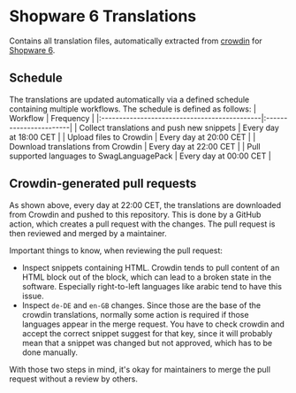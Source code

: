 # Shopware 6 Translations

Contains all translation files, automatically extracted from [crowdin](https://translate.shopware.com/) for [Shopware 6](https://github.com/shopware/shopware).

## Schedule

The translations are updated automatically via a defined schedule containing multiple workflows. The schedule is defined as follows:
| Workflow                                     | Frequency              |
|:---------------------------------------------|:-----------------------|
| Collect translations and push new snippets   | Every day at 18:00 CET |
| Upload files to Crowdin                      | Every day at 20:00 CET |
| Download translations from Crowdin           | Every day at 22:00 CET |
| Pull supported languages to SwagLanguagePack | Every day at 00:00 CET |

## Crowdin-generated pull requests

As shown above, every day at 22:00 CET, the translations are downloaded from Crowdin and pushed to this repository. This is done by a GitHub action, which creates a pull request with the changes. The pull request is then reviewed and merged by a maintainer.

Important things to know, when reviewing the pull request:
- Inspect snippets containing HTML. Crowdin tends to pull content of an HTML block out of the block, which can lead to a broken state in the software. Especially right-to-left languages like arabic tend to have this issue.
- Inspect `de-DE` and `en-GB` changes. Since those are the base of the crowdin translations, normally some action is required if those languages appear in the merge request. You have to check crowdin and accept the correct snippet suggest for that key, since it will probably mean that a snippet was changed but not approved, which has to be done manually.

With those two steps in mind, it's okay for maintainers to merge the pull request without a review by others.
